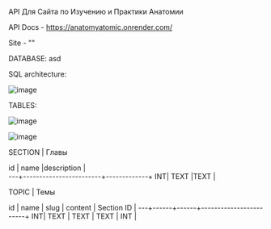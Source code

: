 
API Для Сайта по Изучению и Практики Анатомии

API Docs - https://anatomyatomic.onrender.com/

Site - ""


DATABASE: asd

SQL architecture:

![image](https://github.com/dx0naclyoo/AnatomyAtomic/assets/145878340/89c56761-5f32-4af8-95c1-478992202460)


TABLES:

![image](https://github.com/dx0naclyoo/AnatomyAtomic/assets/145878340/985c2e23-0862-449b-91f4-70ff90f8e614)

![image](https://github.com/dx0naclyoo/AnatomyAtomic/assets/145878340/00dd88ce-dd43-438d-a3a2-92a97c9c3f12)


SECTION | Главы

id | name                   |description  |                                    
---+------------------------+-------------+
INT| TEXT                   |TEXT         |


TOPIC | Темы

id | name | slug | content | Section ID   |
---+------+------+------------------------+
INT| TEXT | TEXT | TEXT    | INT          |
